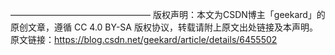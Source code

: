 
————————————————
版权声明：本文为CSDN博主「geekard」的原创文章，遵循 CC 4.0 BY-SA 版权协议，转载请附上原文出处链接及本声明。
原文链接：https://blog.csdn.net/geekard/article/details/6455502